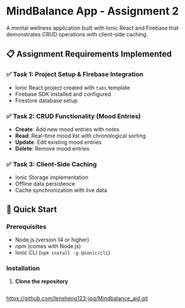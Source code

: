 # MindBalance App - Assignment 2

A mental wellness application built with Ionic React and Firebase that demonstrates CRUD operations with client-side caching.

## 📋 Assignment Requirements Implemented

### ✅ Task 1: Project Setup & Firebase Integration
- Ionic React project created with `tabs` template
- Firebase SDK installed and configured
- Firestore database setup

### ✅ Task 2: CRUD Functionality (Mood Entries)
- **Create**: Add new mood entries with notes
- **Read**: Real-time mood list with chronological sorting
- **Update**: Edit existing mood entries
- **Delete**: Remove mood entries

### ✅ Task 3: Client-Side Caching
- Ionic Storage implementation
- Offline data persistence
- Cache synchronization with live data

## 🚀 Quick Start

### Prerequisites
- Node.js (version 14 or higher)
- npm (comes with Node.js)
- Ionic CLI (`npm install -g @ionic/cli`)

### Installation

1. **Clone the repository**
   ```bash
https://github.com/lensheng123-jpg/Mindbalance_aid.git   
